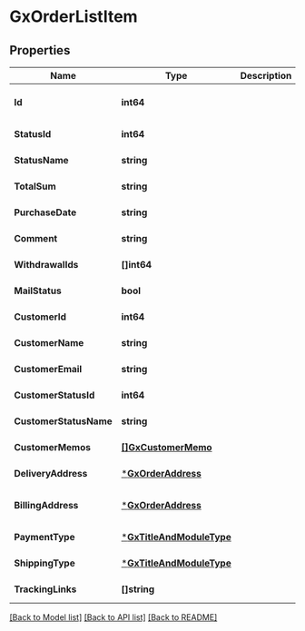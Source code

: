 # GxOrderListItem

## Properties
Name | Type | Description | Notes
------------ | ------------- | ------------- | -------------
**Id** | **int64** |  | [optional] [default to null]
**StatusId** | **int64** |  | [default to null]
**StatusName** | **string** |  | [default to null]
**TotalSum** | **string** |  | [default to null]
**PurchaseDate** | **string** |  | [default to null]
**Comment** | **string** |  | [default to null]
**WithdrawalIds** | **[]int64** |  | [default to null]
**MailStatus** | **bool** |  | [default to null]
**CustomerId** | **int64** |  | [default to null]
**CustomerName** | **string** |  | [default to null]
**CustomerEmail** | **string** |  | [default to null]
**CustomerStatusId** | **int64** |  | [default to null]
**CustomerStatusName** | **string** |  | [default to null]
**CustomerMemos** | [**[]GxCustomerMemo**](GXCustomerMemo.md) |  | [default to null]
**DeliveryAddress** | [***GxOrderAddress**](GXOrderAddress.md) |  | [default to null]
**BillingAddress** | [***GxOrderAddress**](GXOrderAddress.md) |  | [optional] [default to null]
**PaymentType** | [***GxTitleAndModuleType**](GXTitleAndModuleType.md) |  | [default to null]
**ShippingType** | [***GxTitleAndModuleType**](GXTitleAndModuleType.md) |  | [default to null]
**TrackingLinks** | **[]string** |  | [default to null]

[[Back to Model list]](../README.md#documentation-for-models) [[Back to API list]](../README.md#documentation-for-api-endpoints) [[Back to README]](../README.md)


